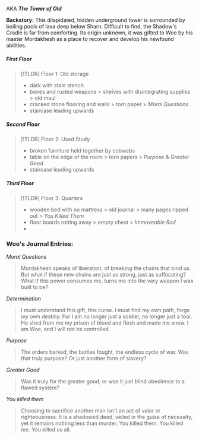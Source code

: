 AKA ***The Tower of Old***

**Backstory:** This dilapidated, hidden underground tower is surrounded by boiling pools of lava deep below Sharn. Difficult to find, the Shadow's Cradle is far from comforting. Its origin unknown, it was gifted to Woe by his master Mordakhesh as a place to recover and develop his newfound abilities.

##### First Floor

> [!TLDR] Floor 1: Old storage
> - dark with stale stench
> - bones and rusted weapons > shelves with disintegrating supplies > old maul
> - cracked stone flooring and walls > torn paper > *Moral Questions*
> - staircase leading upwards

##### Second Floor
> [!TLDR] Floor 2: Used Study
> - broken furniture held together by cobwebs
> - table on the edge of the room > torn papers > *Purpose* & *Greater Good*
> - staircase leading upwards

##### Third Floor
>[!TLDR] Floor 3: Quarters
> - wooden bed with no mattress > old journal > many pages ripped out > *You Killed Them*
> - floor boards rotting away > empty chest > *Immoveable Rod*
> - 

### Woe's Journal Entries:

*Moral Questions*
> Mordakhesh speaks of liberation, of breaking the chains that bind us. But what if these new chains are just as strong, just as suffocating? What if this power consumes me, turns me into the very weapon I was built to be?

*Determination*
> I must understand this gift, this curse. I must find my own path, forge my own destiny. For I am no longer just a soldier, no longer just a tool. He shed from me my prison of blood and flesh and made me anew. I am Woe, and I will not be controlled.

*Purpose*
> The orders barked, the battles fought, the endless cycle of war. Was that truly purpose? Or just another form of slavery?

*Greater Good*
> Was it truly for the greater good, or was it just blind obedience to a flawed system?

*You killed them*
> Choosing to sacrifice another man isn't an act of valor or righteousness. It is a shadowed deed, veiled in the guise of necessity, yet it remains nothing less than murder. You killed them. You killed me. You killed us all.